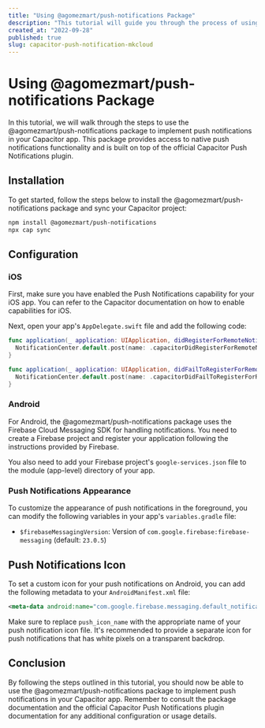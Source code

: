 ```yaml
---
title: "Using @agomezmart/push-notifications Package"
description: "This tutorial will guide you through the process of using the @agomezmart/push-notifications package for implementing push notifications in your Capacitor app."
created_at: "2022-09-28"
published: true
slug: capacitor-push-notification-mkcloud
---
```


# Using @agomezmart/push-notifications Package

In this tutorial, we will walk through the steps to use the @agomezmart/push-notifications package to implement push notifications in your Capacitor app. This package provides access to native push notifications functionality and is built on top of the official Capacitor Push Notifications plugin.

## Installation

To get started, follow the steps below to install the @agomezmart/push-notifications package and sync your Capacitor project:

```bash
npm install @agomezmart/push-notifications
npx cap sync
```

## Configuration

### iOS

First, make sure you have enabled the Push Notifications capability for your iOS app. You can refer to the Capacitor documentation on how to enable capabilities for iOS.

Next, open your app's `AppDelegate.swift` file and add the following code:

```swift
func application(_ application: UIApplication, didRegisterForRemoteNotificationsWithDeviceToken deviceToken: Data) {
  NotificationCenter.default.post(name: .capacitorDidRegisterForRemoteNotifications, object: deviceToken)
}

func application(_ application: UIApplication, didFailToRegisterForRemoteNotificationsWithError error: Error) {
  NotificationCenter.default.post(name: .capacitorDidFailToRegisterForRemoteNotifications, object: error)
}
```

### Android

For Android, the @agomezmart/push-notifications package uses the Firebase Cloud Messaging SDK for handling notifications. You need to create a Firebase project and register your application following the instructions provided by Firebase.

You also need to add your Firebase project's `google-services.json` file to the module (app-level) directory of your app.

### Push Notifications Appearance

To customize the appearance of push notifications in the foreground, you can modify the following variables in your app's `variables.gradle` file:

- `$firebaseMessagingVersion`: Version of `com.google.firebase:firebase-messaging` (default: `23.0.5`)

## Push Notifications Icon

To set a custom icon for your push notifications on Android, you can add the following metadata to your `AndroidManifest.xml` file:

```xml
<meta-data android:name="com.google.firebase.messaging.default_notification_icon" android:resource="@mipmap/push_icon_name" />
```

Make sure to replace `push_icon_name` with the appropriate name of your push notification icon file. It's recommended to provide a separate icon for push notifications that has white pixels on a transparent backdrop.

## Conclusion

By following the steps outlined in this tutorial, you should now be able to use the @agomezmart/push-notifications package to implement push notifications in your Capacitor app. Remember to consult the package documentation and the official Capacitor Push Notifications plugin documentation for any additional configuration or usage details.